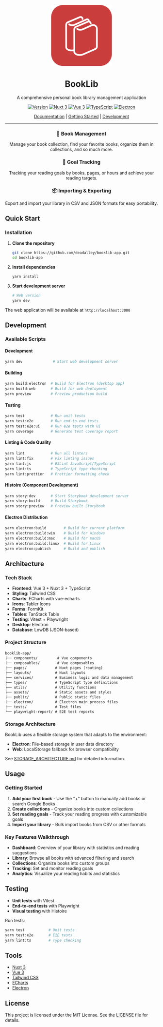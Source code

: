 <div align="center">
  <img src="https://raw.githubusercontent.com/deadalley/booklib-app/main/public/icon.svg" alt="BookLib Logo" width="200"/>
  <h1>BookLib</h1>
  <p>A comprehensive personal book library management application</p>
  
  [![Version](https://img.shields.io/badge/version-0.1.0-blue.svg)](https://github.com/deadalley/booklib-app)
  [![Nuxt 3](https://img.shields.io/badge/Nuxt-3-00C58E.svg)](https://nuxt.com)
  [![Vue 3](https://img.shields.io/badge/Vue-3-4FC08D.svg)](https://vuejs.org)
  [![TypeScript](https://img.shields.io/badge/TypeScript-007ACC.svg)](https://www.typescriptlang.org)
  [![Electron](https://img.shields.io/badge/Electron-9FEAF9.svg)](https://www.electronjs.org)
  
  [Documentation](#-features) | [Getting Started](#-quick-start) | [Development](#-development)
</div>

---

<div>
  <div align="center">
    <h3>📖 Book Management</h3>
    <p>Manage your book collection, find your favorite books, organize them in collections, and so much more.</p>
  </div>
  <div align="center">
    <h3>🎯 Goal Tracking</h3>
    <p>Tracking your reading goals by books, pages, or hours and achieve your reading targets.</p>
  </div>
  <div align="center">
    <h3>📦 Importing & Exporting</h3>
    <p>Export and import your library in CSV and JSON formats for easy portability.</p>
  </div>
</div>

## Quick Start

### Installation

1. **Clone the repository**
   ```bash
   git clone https://github.com/deadalley/booklib-app.git
   cd booklib-app
   ```

2. **Install dependencies**
   ```bash
   yarn install
   ```

3. **Start development server**
   ```bash
   # Web version
   yarn dev
   ```

The web application will be available at `http://localhost:3000`

## Development

### Available Scripts

#### Development
```bash
yarn dev              # Start web development server
```

#### Building
```bash
yarn build:electron  # Build for Electron (desktop app)
yarn build:web       # Build for web deployment
yarn preview         # Preview production build
```

#### Testing
```bash
yarn test            # Run unit tests
yarn test:e2e        # Run end-to-end tests
yarn test:e2e:ui     # Run e2e tests with UI
yarn coverage        # Generate test coverage report
```

#### Linting & Code Quality
```bash
yarn lint            # Run all linters
yarn lint:fix        # Fix linting issues
yarn lint:js         # ESLint JavaScript/TypeScript
yarn lint:ts         # TypeScript type checking
yarn lint:prettier   # Prettier formatting check
```

#### Histoire (Component Development)
```bash
yarn story:dev       # Start Storybook development server
yarn story:build     # Build Storybook
yarn story:preview   # Preview built Storybook
```

#### Electron Distribution
```bash
yarn electron:build        # Build for current platform
yarn electron:build:win    # Build for Windows
yarn electron:build:mac    # Build for macOS
yarn electron:build:linux  # Build for Linux
yarn electron:publish      # Build and publish
```

## Architecture

### Tech Stack
- **Frontend**: Vue 3 + Nuxt 3 + TypeScript
- **Styling**: Tailwind CSS
- **Charts**: ECharts with vue-echarts
- **Icons**: Tabler Icons
- **Forms**: FormKit
- **Tables**: TanStack Table
- **Testing**: Vitest + Playwright
- **Desktop**: Electron
- **Database**: LowDB (JSON-based)

### Project Structure
```
booklib-app/
├── components/         # Vue components
├── composables/        # Vue composables
├── pages/             # Nuxt pages (routing)
├── layouts/           # Nuxt layouts
├── services/          # Business logic and data management
├── types/             # TypeScript type definitions
├── utils/             # Utility functions
├── assets/            # Static assets and styles
├── public/            # Public static files
├── electron/          # Electron main process files
├── tests/             # Test files
└── playwright-report/ # E2E test reports
```

### Storage Architecture
BookLib uses a flexible storage system that adapts to the environment:

- **Electron**: File-based storage in user data directory
- **Web**: LocalStorage fallback for browser compatibility

See [STORAGE_ARCHITECTURE.md](STORAGE_ARCHITECTURE.md) for detailed information.

## Usage

### Getting Started
1. **Add your first book** - Use the "+" button to manually add books or search Google Books
2. **Create collections** - Organize books into custom collections
3. **Set reading goals** - Track your reading progress with customizable goals
4. **Import your library** - Bulk import books from CSV or other formats

### Key Features Walkthrough
- **Dashboard**: Overview of your library with statistics and reading suggestions
- **Library**: Browse all books with advanced filtering and search
- **Collections**: Organize books into custom groups
- **Tracking**: Set and monitor reading goals
- **Analytics**: Visualize your reading habits and statistics

## Testing

- **Unit tests** with Vitest
- **End-to-end tests** with Playwright
- **Visual testing** with Histoire

Run tests:
```bash
yarn test           # Unit tests
yarn test:e2e       # E2E tests
yarn lint:ts        # Type checking
```

## Tools

- [Nuxt 3](https://nuxt.com/)
- [Vue 3](https://vuejs.org/)
- [Tailwind CSS](https://tailwindcss.com/)
- [ECharts](https://echarts.apache.org/)
- [Electron](https://www.electronjs.org/)

## License

This project is licensed under the MIT License. See the [LICENSE](LICENSE) file for details.
